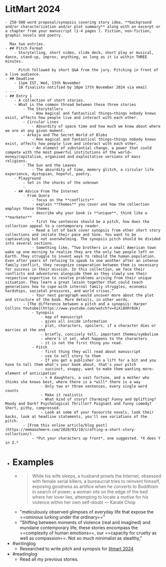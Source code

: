 # LitMart 2024
	- 250-500 word proposal/synopsis covering story idea, **background and/or characterization and/or plot summary** along with an excerpt or a chapter from your manuscript (1-4 pages ). Fiction, non-fiction, graphic novels and poetry.
	  
	  Max two entries.
	- ## Pitch Format
		- Storytelling, short video, slide deck, short play or musical, dance, stand-up, improv, anything, as long as it is within THREE minutes.
		  
		  Pitch followed by short Q&A from the jury. Pitching in front of a live audience.
	- ## Deadline
		- 11pm IST, Wed, 13th November
		  10 finalists notified by 10pm 17th November 2024 via email
	- ---
	- ## Entry 1
		- A collection of short stories.
		- What is the common thread between these three stories
			- The Storytellers
				- How magical and fantastical things—things nobody knows exist, affects how people live and interact with each other.
			- Circular Lines
				- Absurdity of space time and how much we know about where we are at any given moment.
			- Arkaja and The Secret World of Blobs
				- How magical and fantastical things—things nobody knows exist, affects how people live and interact with each other.
				- An element of substantial change, a power that could compete with the most powerful institutions of the world—money/capitalism, organised and exploitative versions of mass religions.
			- The Sun and the Leaves
				- The absurdity of time, memory glitch, a circular life experience, dystopian, hopeful, poetry.
		- Playground
			- Set in the shocks of the unknown
			-
		- ## Advice From The Internet
			- From Quora
				- focus on the **conflicts**
				- explain **themes** you cover and how the collection employs those themes
				- describe why your book is **unique**, think like a **marketer**
				- first few sentences should be a pitch, how does the collection appeal to a contemporary reader.
				- Read a lot of back cover synopsis from other short story collections and imitate their pace and tone. You want to be captavating but not overwhelming. The synopsis pitch should be divided into several sections.
				- Something like, “Two brothers in a small American town wake up one morning to realize they are the only two people left on Earth. They struggle to invent ways to rebuild the human population. Even after years of refusing to speak to one another after an intense family conflict, they recognize cooperation between them is necessary for success in their mission. In this collection, we face their conflicts and adventures alongside them as they slowly use their respective expertise to resolve problems arising from their unique situation. They learn a great lesson together that could teach generations how to cope with internal family struggles, economic hardships, societal pressures, and world crises.”
				- Your next paragraph would uncover more about the plot and structure of the book. More details, in other words.
			- [The difference between a pitch and a synopsis: Harper Collins Youtube](https://www.youtube.com/watch?v=XiXi8XRr6Uk)
				- Synopsis
					- map of manuscript
					- gives all inside information
					- plot, characters, spoilers, if a character dies or marries at the end
					- briefly, concisely tell, important themes/symbolism
					- where's it set, what happens to the characters
					- it is not the first thing you read.
				- Pitch
					- first thing they will read about manuscript
					- use to sell story to them
					- If you get a publisher in a lift for a bit and you have to tell them what's your book about, that's your pitch
					- succinct, snappy, want to make them wanting more—element of anticipation
					- > 4 daughters, a vast fortune, and a mother who thinks she knows best, where there is a *will* there is a way
					- Only two or three sentences, every single word counts
					- Make it realistic
					- What kind of story? Charming? Funny and Uplifting? Moody and Dark? Psychological Thriller? Poignant and funny comedy? Short, pithy, compressed.
					- Look at some of your favourite novels, look their backs, look at headline statements, you'll see variations of the pitch.
			- [From this online article/blog post](https://emmaashmere.com/2020/03/10/crafting-a-short-story-collection/)
				- *Put your characters up front*, one suggested. *X does Y in Z.*
- # Examples
	- > While his wife sleeps, a husband prowls the Internet, obsessed with female serial killers; a bureaucrat tries to reinvent himself, exposing goodness as artifice when he converts to Buddhism in search of power; a woman sits on the edge of the bed where her lover lies, attempting to locate a motive for his violence within her own self-doubt
	  — Karate Chop
	- "meticulously observed glimpses of everyday life that expose the ==ominous lurking under the ordinary=="
	- "Shifting between moments of violence (real and imagined) and mundane contemporary life, these stories encompass the ==complexity of human emotions==, our ==capacity for cruelty as well as compassion==. Not so much minimalist as stealthy,"
- #writinglog
	- Researched to write pitch and synopsis for [litmart 2024](https://bangaloreliteraturefestival.org/year-2024/litmart/)
- #readinglog
	- Read all my previous stories.